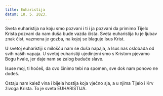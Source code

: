 ```yaml
---
title: Euharistija
datum: 18. 5. 2023.
---
```

Sveta euharistija
na koju smo pozvani i ti i ja
pozvani da primimo Tijelo Krista
pozvani da nam duša bude vazda čista.
Sveta euharistija
tu je ljubav znak čist, vazmena je gozba,
na kojoj se blaguje Isus Krist.

U svetoj euharistiji
s milošću nam se duša napaja,
a Isus nas oslobađa
od svih naših vapaja.
U svetoj euharistiji
ujedinjeni smo s Kristom
pjevamo Bogu hvale,
jer daje nam se zalog buduće slave.

Isuse moj, ti hoćeš,
da ovo činimo tebi na spomen,
sve dok nam ponovo ne dođeš.


Ostaju nam kalež vina i bijela hostija
koja vječno sja,
a u njima Tijelo i Krv živoga Krista.
To je sveta EUHARISTIJA.